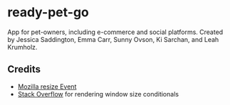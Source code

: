 # ready-pet-go
App for pet-owners, including e-commerce and social platforms. Created by Jessica Saddington, Emma Carr, Sunny Ovson, Ki Sarchan, and Leah Krumholz.

## Credits
- [Mozilla resize Event](https://developer.mozilla.org/en-US/docs/Web/API/Window/resize_event)
- [Stack Overflow](https://stackoverflow.com/questions/46586165/react-conditionally-render-based-on-viewport-size) for rendering window size conditionals
